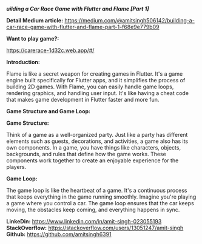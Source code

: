 ***uilding a Car Race Game with Flutter and Flame [Part 1]***

**Detail Medium article:**
https://medium.com/@amitsingh506142/building-a-car-race-game-with-flutter-and-flame-part-1-f68e9e779b09

**Want to play game?:**

https://carerace-1d32c.web.app/#/

**Introduction:**

Flame is like a secret weapon for creating games in Flutter. It's a game engine built specifically for Flutter apps, and it simplifies the process of building 2D games. With Flame, you can easily handle game loops, rendering graphics, and handling user input. It's like having a cheat code that makes game development in Flutter faster and more fun.


**Game Structure and Game Loop:**

**Game Structure:**

Think of a game as a well-organized party. Just like a party has different elements such as guests, decorations, and activities, a game also has its own components. In a game, you have things like characters, objects, backgrounds, and rules that define how the game works. These components work together to create an enjoyable experience for the players.

**Game Loop:**

The game loop is like the heartbeat of a game. It's a continuous process that keeps everything in the game running smoothly. Imagine you're playing a game where you control a car. The game loop ensures that the car keeps moving, the obstacles keep coming, and everything happens in sync.


**LinkeDin:** https://www.linkedin.com/in/amit-singh-023055193
**StackOverflow:** https://stackoverflow.com/users/13051247/amit-singh
**Github:** https://github.com/amitsingh6391
